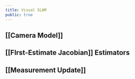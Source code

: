 ```yaml
---
title: Visual SLAM
public: true
---
```


## [[Camera Model]]
## [[FIrst-Estimate Jacobian]] Estimators
## [[Measurement Update]]
##
